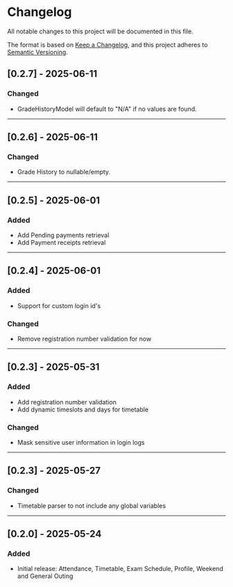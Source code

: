 # Changelog

All notable changes to this project will be documented in this file.

The format is based on [Keep a Changelog](https://keepachangelog.com/en/1.0.0/),
and this project adheres to [Semantic Versioning](https://semver.org/spec/v2.0.0.html).


## [0.2.7] - 2025-06-11

### Changed
- GradeHistoryModel will default to "N/A" if no values are found.

---

## [0.2.6] - 2025-06-11

### Changed
- Grade History to nullable/empty.

---

## [0.2.5] - 2025-06-01

### Added
- Add Pending payments retrieval
- Add Payment receipts retrieval

---

## [0.2.4] - 2025-06-01

### Added
- Support for custom login id's

### Changed
- Remove registration number validation for now

---

## [0.2.3] - 2025-05-31

### Added
- Add registration number validation
- Add dynamic timeslots and days for timetable

### Changed
- Mask sensitive user information in login logs

---

## [0.2.3] - 2025-05-27

### Changed
- Timetable parser to not include any global variables

---

## [0.2.0] - 2025-05-24

### Added
- Initial release: Attendance, Timetable, Exam Schedule, Profile, Weekend and General Outing

